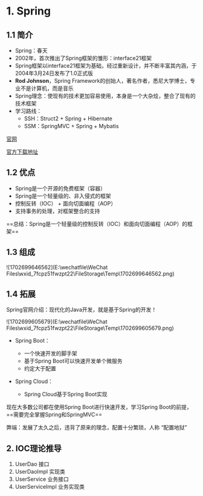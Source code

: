 # 1. Spring

## 1.1 简介

- Spring：春天
- 2002年，首次推出了Spring框架的雏形：interface21框架
- Spring框架以interface21框架为基础，经过重新设计，并不断丰富其内涵，于2004年3月24日发布了1.0正式版
- **Rod Johnson**，Spring Framework的创始人，著名作者，悉尼大学博士，专业不是计算机，而是音乐
- Spring理念：使现有的技术更加容易使用，本身是一个大杂烩，整合了现有的技术框架
- 学习路线：
  - SSH：Struct2 + Spring + Hibernate
  - SSM：SpringMVC + Spring + Mybatis

[官网](https://spring.io/projects/spring-framework#overview)

[官方下载地址](https://repo1.maven.org/maven2/org/springframework/spring/)

## 1.2 优点

- Spring是一个开源的免费框架（容器）
- Spring是一个轻量级的、非入侵式的框架
- 控制反转（IOC） + 面向切面编程（AOP）
- 支持事务的处理，对框架整合的支持

==总结：Spring是一个轻量级的控制反转（IOC）和面向切面编程（AOP）的框架==

## 1.3 组成

![1702699646562](E:\wechatfile\WeChat Files\wxid_7fcpz51fwzpt22\FileStorage\Temp\1702699646562.png)

## 1.4 拓展

Spring官网介绍：现代化的Java开发，就是基于Spring的开发！

![1702699605679](E:\wechatfile\WeChat Files\wxid_7fcpz51fwzpt22\FileStorage\Temp\1702699605679.png)

- Spring Boot：
  - 一个快速开发的脚手架
  - 基于Spring Boot可以快速开发单个微服务
  - 约定大于配置

- Spring Cloud：
  - Spring Cloud基于Spring Boot实现

现在大多数公司都在使用Spring Boot进行快速开发，学习Spring Boot的前提，==需要完全掌握Spring和SpringMVC==



弊端：发展了太久之后，违背了原来的理念，配置十分繁琐，人称 “配置地狱”

## 2. IOC理论推导

1. UserDao 接口
2. UserDaoImpl 实现类
3. UserService 业务接口
4. UserServiceImpl 业务实现类

